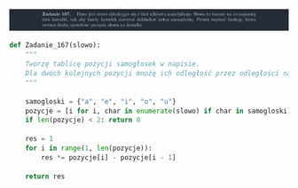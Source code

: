 <picture>
  <source srcset="../../srt/zbior_zadan/167.png" media="(prefers-color-scheme: light)">
  <source srcset="../../srt/zbior_zadan/black_167.png" media="(prefers-color-scheme: dark)">
  <img src="../../srt/zbior_zadan/black_167.png" alt="zadanie 167">
</picture>

```python
def Zadanie_167(slowo):
    """
    Tworzę tablicę pozycji samogłosek w napisie.
    Dla dwóch kolejnych pozycji mnożę ich odległość przez odległości następnych par.
    """

    samogloski = {"a", "e", "i", "o", "u"}
    pozycje = [i for i, char in enumerate(slowo) if char in samogloski]
    if len(pozycje) < 2: return 0

    res = 1
    for i in range(1, len(pozycje)):
        res *= pozycje[i] - pozycje[i - 1]

    return res

```